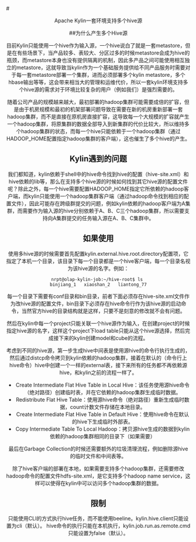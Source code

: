 #<center> Apache Kylin一套环境支持多个hive源 <center>


##为什么产生多个Hive源
 
目前Kylin只能使用一个hive作为输入源，一个hive说白了就是一套metastore，但是在有些场景下，当产品较多、表较大、分区过多的时候metastore会成为hive的瓶颈，而metastore本身也没有提供隔离的机制，因此多产品之间可能使用相互独立的metastore，这就导致当kylin作为一个基础服务提供给不同产品服务时需要对于每一套metastore部署一个集群，进而必须部署多个kylin metastore，多个hbase输出等等，这会带来相当大的管理和运维代价，所以一套kylin环境支持多个hive源的需求对于环境比较复杂的用户（例如我们）是强烈需要的。

随着公司产品的规模越来越大，最初部署的hadoop集群可能需要成倍的扩容，但是由于机房规模和最初的机架部署问题导致在需要在新的机房重新部署一套hadoop集群，而不是直接在原机房直接扩容，这导致每一个大规模的扩容就产生一个hadoop集群，将原集群的数据全部导入到新集群的代价比较大，所以维持多个hadoop集群的状态，而每一个hive只能依赖于一个hadoop集群（通过HADOOP_HOME配置指定hadoop集群的客户端），这也催生了多个hive的产生。

## Kylin遇到的问题

我们都知道，kylin依赖于shell中的hive命令找到hive的配置（hive-site.xml）和hive依赖的lib等，那么在支持多个hive源的时候如何找到其它hive源的配置文件呢？除此之外，每一个hive需要配置HADOOP_HOME指定它所依赖的hadoop客户端，而kylin只能使用一个hadoop集群客户端（通过hadoop命令找到相应的配置文件），因此可能存在跨级群提交的问题，例如kylin依赖的hadoop客户端为A集群，而需要作为输入源的hive分别依赖于A、B、C三个hadoop集群，所以需要支持向A集群提交的任务输入源在A、B、C集群中。

## 如果使用

使用多hive源的时候需要首先配置kylin.external.hive.root.directory配置项，它指定了本机一个目录，该目录下每一个目录都是一个hive客户端，每一个目录名视为该hive源的名字。例如：

	nrpt@olap-kylin-job:~/hive-root$ ls 
	binjiang_1   xiaoshan_2   liantong_77

每一个目录下需要有conf目录和bin目录，前者下面必须存在hive-site.xml文件作为改hive源的配置文件，bin目录下必须存在hive命令行作为该hive源的启动命令，当然官方hive的目录结构就是这样，只要不是刻意的修改就不会有问题。

然后在kylin中每一个project只能关联一个hive源作为输入，在创建project的时候指定hive源的名字，这样这个project下load table只能从这个hive源选择，然后完成接下来的kylin创建model和cube的流程。

考虑到不同的hive源，第一步生成hive中间表是使用源hive的命令行执行生成的，然后通过distcp命令拷贝到kylin依赖的hadoop集群，接着在默认的（命令行上hive命令）hive中创建一个一样的external表，接下来所有的任务都不再依赖源hive，和kylin之前的流程一样了。

* Create Intermediate Flat Hive Table in Local Hive：该任务使用源hive命令（绝对路径）创建临时表，并在它依赖的hadoop集群生成临时数据。
* Redistribute Flat Hive Table：使用源hive命令（绝对路径）重新生成临时数据，count计数文件存储在本地目录。
* Create Intermediate Flat Hive Table in Default Hive：使用hive命令在默认的hive下生成临时外部表。
* Copy Intermediate Table To Local Hadoop：拷贝源hive生成的数据到kylin依赖的hadoop集群相同的目录下（如果需要）

最后在Garbage Collection的时候还需要额外的垃圾清理流程，例如删除源hive的临时文件和中间表等。

除了hive客户端的部署在本地，如果需要支持多个hadoop集群，还需要修改hadoop命令的配置文件hdfs-site.xml，是它支持多个hadoop name service，这样可以使得在kylin中可以访问多个hadoop集群的数据。

## 限制

只能使用CLI的方式执行hive任务，而不能使用beeline。kylin.hive.client只能设置为cli（默认）。
hive命令的执行只能在本机执行，kylin.job.run.as.remote.cmd只能设置为false（默认）。
